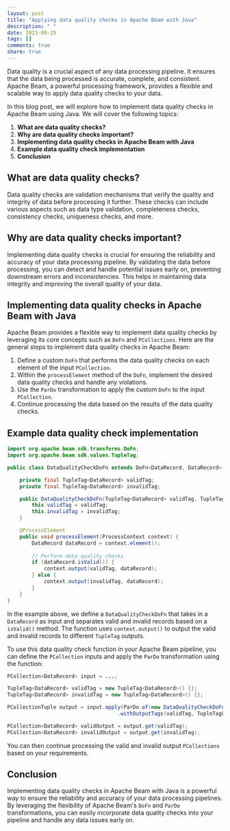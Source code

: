 ```yaml
---
layout: post
title: "Applying data quality checks in Apache Beam with Java"
description: " "
date: 2023-09-25
tags: []
comments: true
share: true
---
```


Data quality is a crucial aspect of any data processing pipeline. It ensures that the data being processed is accurate, complete, and consistent. Apache Beam, a powerful processing framework, provides a flexible and scalable way to apply data quality checks to your data.

In this blog post, we will explore how to implement data quality checks in Apache Beam using Java. We will cover the following topics:

1. **What are data quality checks?**
2. **Why are data quality checks important?**
3. **Implementing data quality checks in Apache Beam with Java**
4. **Example data quality check implementation**
5. **Conclusion**

## What are data quality checks?

Data quality checks are validation mechanisms that verify the quality and integrity of data before processing it further. These checks can include various aspects such as data type validation, completeness checks, consistency checks, uniqueness checks, and more.

## Why are data quality checks important?

Implementing data quality checks is crucial for ensuring the reliability and accuracy of your data processing pipeline. By validating the data before processing, you can detect and handle potential issues early on, preventing downstream errors and inconsistencies. This helps in maintaining data integrity and improving the overall quality of your data.

## Implementing data quality checks in Apache Beam with Java

Apache Beam provides a flexible way to implement data quality checks by leveraging its core concepts such as `DoFn` and `PCollections`. Here are the general steps to implement data quality checks in Apache Beam:

1. Define a custom `DoFn` that performs the data quality checks on each element of the input `PCollection`.
2. Within the `processElement` method of the `DoFn`, implement the desired data quality checks and handle any violations.
3. Use the `ParDo` transformation to apply the custom `DoFn` to the input `PCollection`.
4. Continue processing the data based on the results of the data quality checks.

## Example data quality check implementation

```java
import org.apache.beam.sdk.transforms.DoFn;
import org.apache.beam.sdk.values.TupleTag;

public class DataQualityCheckDoFn extends DoFn<DataRecord, DataRecord> {

    private final TupleTag<DataRecord> validTag;
    private final TupleTag<DataRecord> invalidTag;

    public DataQualityCheckDoFn(TupleTag<DataRecord> validTag, TupleTag<DataRecord> invalidTag) {
        this.validTag = validTag;
        this.invalidTag = invalidTag;
    }

    @ProcessElement
    public void processElement(ProcessContext context) {
        DataRecord dataRecord = context.element();
        
        // Perform data quality checks
        if (dataRecord.isValid()) {
            context.output(validTag, dataRecord);
        } else {
            context.output(invalidTag, dataRecord);
        }
    }
}
```

In the example above, we define a `DataQualityCheckDoFn` that takes in a `DataRecord` as input and separates valid and invalid records based on a `isValid()` method. The function uses `context.output()` to output the valid and invalid records to different `TupleTag` outputs.

To use this data quality check function in your Apache Beam pipeline, you can define the `PCollection` inputs and apply the `ParDo` transformation using the function:

```java
PCollection<DataRecord> input = ...;

TupleTag<DataRecord> validTag = new TupleTag<DataRecord>() {};
TupleTag<DataRecord> invalidTag = new TupleTag<DataRecord>() {};

PCollectionTuple output = input.apply(ParDo.of(new DataQualityCheckDoFn(validTag, invalidTag))
                                    .withOutputTags(validTag, TupleTagList.of(invalidTag)));

PCollection<DataRecord> validOutput = output.get(validTag);
PCollection<DataRecord> invalidOutput = output.get(invalidTag);
```

You can then continue processing the valid and invalid output `PCollections` based on your requirements.

## Conclusion

Implementing data quality checks in Apache Beam with Java is a powerful way to ensure the reliability and accuracy of your data processing pipelines. By leveraging the flexibility of Apache Beam's `DoFn` and `ParDo` transformations, you can easily incorporate data quality checks into your pipeline and handle any data issues early on.